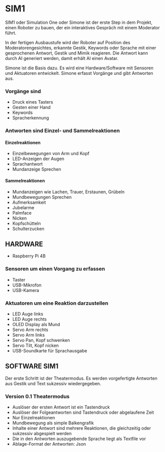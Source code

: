 # SIM1

SIM1 oder Simulation One oder Simone ist der erste Step in dem Projekt, einen Roboter zu bauen, der ein interaktives Gespräch mit einem Moderator führt.

In der fertigen Ausbaustufe wird der Roboter auf Position des Moderatorengesichtes, erkannte Gestik, Keywords oder Sprache mit einer gesprochenen Antwort, Gestik und Mimik reagieren. Die Antwort kann durch AI generiert werden, damit erhält AI einen Avatar.

Simone ist die Basis dazu. Es wird eine Hardware/Software mit Sensoren und Aktuatoren entwickelt. Simone erfasst Vorgänge und gibt Antworten aus.


### Vorgänge sind
- Druck eines Tasters
- Gesten einer Hand
- Keywords
- Spracherkennung


### Antworten sind Einzel- und Sammelreaktionen

#### Einzelreaktionen 
- Einzelbewegungen von Arm und Kopf
- LED-Anzeigen der Augen
- Sprachantwort
- Mundanzeige Sprechen

#### Sammelreaktionen 
- Mundanzeigen wie Lachen, Trauer, Erstaunen, Grübeln
- Mundbewegungen Sprechen
- Aufmerksamkeit
- Jubelarme
- Palmface
- Nicken
- Kopfschütteln
- Schulterzucken


## HARDWARE

- Raspberry Pi 4B

### Sensoren um einen Vorgang zu erfassen
- Taster
- USB-Mikrofon
- USB-Kamera

### Aktuatoren um eine Reaktion darzustellen
- LED Auge links
- LED Auge rechts
- OLED Display als Mund
- Servo Arm rechts
- Servo Arm links
- Servo Pan, Kopf schwenken
- Servo Tilt, Kopf nicken
- USB-Soundkarte für Sprachausgabe



## SOFTWARE SIM1

Der erste Schritt ist der Theatermodus. Es werden vorgefertigte Antworten aus Gestik und Text sukzessiv wiedergegeben.

###  Version 0.1 Theatermodus
- Auslöser der ersten Antwort ist ein Tastendruck
- Auslöser der Folgeantworten sind Tastendruck oder abgelaufene Zeit 
- Nur Einzelreaktionen
- Mundbewegung als simple Balkengrafik
- Inhalte einer Antwort sind mehrere Reaktionen, die gleichzeitig oder sukzessiv abgespielt werden 
- Die in den Antworten auszugebende Sprache liegt als Textfile vor
- Ablage-Format der Antworten: Json









